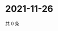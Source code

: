 # 2021-11-26

共 0 条

<!-- BEGIN WEIBO -->
<!-- 最后更新时间 Fri Nov 26 2021 03:07:28 GMT+0800 (China Standard Time) -->

<!-- END WEIBO -->
